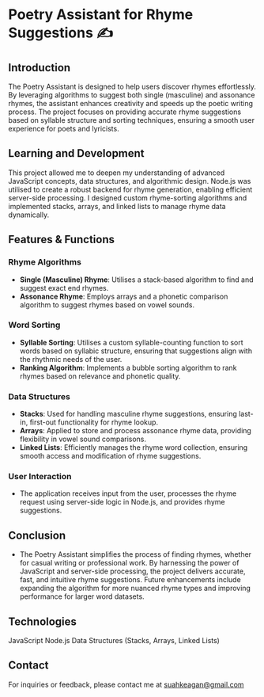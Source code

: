 # Poetry Assistant for Rhyme Suggestions ✍️

## Introduction
The Poetry Assistant is designed to help users discover rhymes effortlessly. By leveraging algorithms to suggest both single (masculine) and assonance rhymes, the assistant enhances creativity and speeds up the poetic writing process. The project focuses on providing accurate rhyme suggestions based on syllable structure and sorting techniques, ensuring a smooth user experience for poets and lyricists.

## Learning and Development
This project allowed me to deepen my understanding of advanced JavaScript concepts, data structures, and algorithmic design. Node.js was utilised to create a robust backend for rhyme generation, enabling efficient server-side processing. I designed custom rhyme-sorting algorithms and implemented stacks, arrays, and linked lists to manage rhyme data dynamically.

## Features & Functions
### Rhyme Algorithms
- **Single (Masculine) Rhyme**: Utilises a stack-based algorithm to find and suggest exact end rhymes.
- **Assonance Rhyme**: Employs arrays and a phonetic comparison algorithm to suggest rhymes based on vowel sounds.

### Word Sorting
- **Syllable Sorting**: Utilises a custom syllable-counting function to sort words based on syllabic structure, ensuring that suggestions align with the rhythmic needs of the user.
- **Ranking Algorithm**: Implements a bubble sorting algorithm to rank rhymes based on relevance and phonetic quality.

### Data Structures
- **Stacks**: Used for handling masculine rhyme suggestions, ensuring last-in, first-out functionality for rhyme lookup.
- **Arrays**: Applied to store and process assonance rhyme data, providing flexibility in vowel sound comparisons.
- **Linked Lists**: Efficiently manages the rhyme word collection, ensuring smooth access and modification of rhyme suggestions.

### User Interaction
- The application receives input from the user, processes the rhyme request using server-side logic in Node.js, and provides rhyme suggestions.

## Conclusion
- The Poetry Assistant simplifies the process of finding rhymes, whether for casual writing or professional work. By harnessing the power of JavaScript and server-side processing, the project delivers accurate, fast, and intuitive rhyme suggestions. Future enhancements include expanding the algorithm for more nuanced rhyme types and improving performance for larger word datasets.

## Technologies
JavaScript
Node.js
Data Structures (Stacks, Arrays, Linked Lists)

## Contact
For inquiries or feedback, please contact me at suahkeagan@gmail.com
